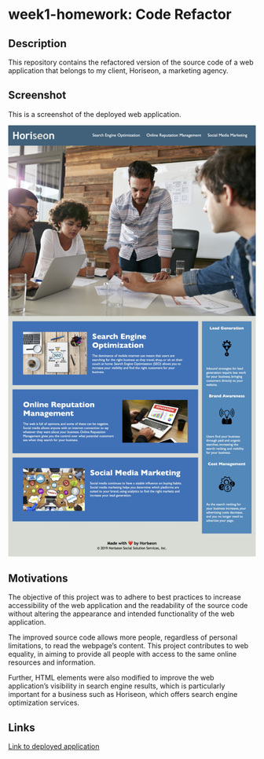 # week1-homework: Code Refactor

## Description

This repository contains the refactored version of the source code of a web application that belongs to my client, Horiseon, a marketing agency. 

## Screenshot 

This is a screenshot of the deployed web application. 

![Horiseon web application screenshot](./screenshot.jpg)

## Motivations

The objective of this project was to adhere to best practices to increase accessibility of the web application and the readability of the source code without altering the appearance and intended functionality of the web application. 

The improved source code allows more people, regardless of personal limitations, to read the webpage’s content. This project contributes to web equality, in aiming to provide all people with access to the same online resources and information.  

Further, HTML elements were also modified to improve the web application’s visibility in search engine results, which is particularly important for a business such as Horiseon, which offers search engine optimization services. 

## Links

[Link to deployed application](https://jkaho.github.io/week1-homework/Develop/)
